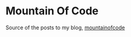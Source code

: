 # Mountain Of Code

Source of the posts to my blog, [mountainofcode](http://www.mountainofcode.co.uk)
